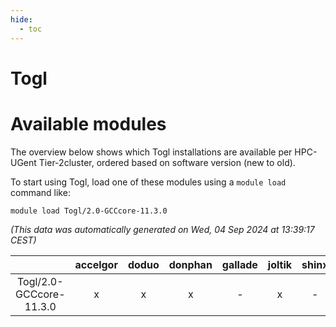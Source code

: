 ```yaml
---
hide:
  - toc
---
```


Togl
====

# Available modules


The overview below shows which Togl installations are available per HPC-UGent Tier-2cluster, ordered based on software version (new to old).

To start using Togl, load one of these modules using a `module load` command like:

```shell
module load Togl/2.0-GCCcore-11.3.0
```

*(This data was automatically generated on Wed, 04 Sep 2024 at 13:39:17 CEST)*  

| |accelgor|doduo|donphan|gallade|joltik|shinx|skitty|
| :---: | :---: | :---: | :---: | :---: | :---: | :---: | :---: |
|Togl/2.0-GCCcore-11.3.0|x|x|x|-|x|-|x|
